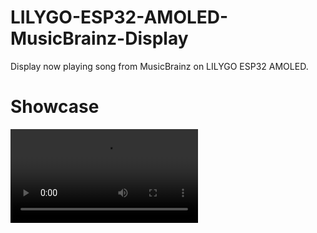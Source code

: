 # LILYGO-ESP32-AMOLED-MusicBrainz-Display
Display now playing song from MusicBrainz on LILYGO ESP32 AMOLED. 

# Showcase
<video src="media/showcase.mp4">

# Features
- Retrieves metadata for the currently playing song using the ListenBrainz API.
- Fetches album artwork from the Cover Art Archive.
- Displays song title, artist, album, and playback device on the LILYGO ESP32 AMOLED.

# Lilygo product
[lilygo AMOLED board](https://lilygo.cc/products/t-display-s3-amoled?variant=43506902335669)

# what is it using
https://github.com/Bodmer/TJpg_Decoder Lib + LittleFS web example
https://github.com/Xinyuan-LilyGO/T-Display-S3-AMOLED AMOLED drivers + platformio board
https://arduinojson.org/ Lib
https://github.com/Bodmer/TFT_eSPI Lib
